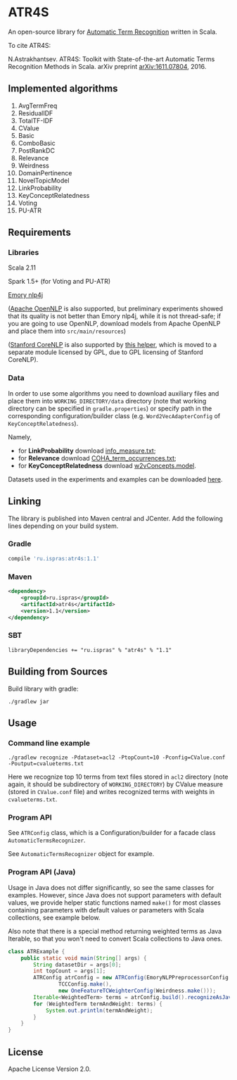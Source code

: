 # ATR4S

An open-source library for [Automatic Term Recognition](https://en.wikipedia.org/wiki/Terminology_extraction)
written in Scala.

To cite ATR4S:

N.Astrakhantsev.
ATR4S: Toolkit with State-of-the-art Automatic Terms Recognition Methods in Scala.
arXiv preprint [arXiv:1611.07804](http://arxiv.org/abs/1611.07804), 2016.

## Implemented algorithms

1. AvgTermFreq
2.  ResidualIDF
3.  TotalTF-IDF
4.  CValue
5.  Basic
6.  ComboBasic
7.  PostRankDC
8.  Relevance
9.  Weirdness
10.  DomainPertinence
11.  NovelTopicModel
12.  LinkProbability
13.  KeyConceptRelatedness
14.  Voting
15.  PU-ATR


[//]: # (See details in the paper.)

## Requirements

### Libraries

Scala 2.11

Spark 1.5+ (for Voting and PU-ATR)

[Emory nlp4j](https://emorynlp.github.io/nlp4j/)

([Apache OpenNLP](http://opennlp.apache.org/) is also supported, but
preliminary experiments showed that its quality is not better than Emory nlp4j, while it is not thread-safe;
if you are going to use OpenNLP, download models from Apache OpenNLP and place them into `src/main/resources`)

([Stanford CoreNLP](http://stanfordnlp.github.io/CoreNLP/) is also supported by
[this helper](https://at.ispras.ru/owncloud/index.php/s/Or7je8dxk5xIotL),
which is moved to a separate module licensed by GPL, due to GPL licensing of Stanford CoreNLP).

### Data

In order to use some algorithms you need to download auxiliary files and place them into
`WORKING_DIRECTORY/data` directory (note that working directory can be specified in `gradle.properties`)
or specify path in the corresponding configuration/builder class
(e.g. `Word2VecAdapterConfig` of `KeyConceptRelatedness`).

Namely,
- for **LinkProbability** download [info_measure.txt](https://at.ispras.ru/owncloud/index.php/s/MzVm6GVOQ4eTJyR); 
- for **Relevance** download [COHA_term_occurrences.txt](https://at.ispras.ru/owncloud/index.php/s/0eUMJywO3AhXDHb);
- for **KeyConceptRelatedness** download [w2vConcepts.model](https://at.ispras.ru/owncloud/index.php/s/SWP1YiISQPQCqTj).

Datasets used in the experiments and examples can be downloaded [here](https://at.ispras.ru/owncloud/index.php/s/kXqCBSryRswThTy).

## Linking

The library is published into Maven central and JCenter.
Add the following lines depending on your build system.

### Gradle

```gradle
compile 'ru.ispras:atr4s:1.1'
```

### Maven

```xml
<dependency>
    <groupId>ru.ispras</groupId>
    <artifactId>atr4s</artifactId>
    <version>1.1</version>
</dependency>
```

### SBT

```
libraryDependencies += "ru.ispras" % "atr4s" % "1.1"
```

## Building from Sources

Build library with gradle:

```shell
./gradlew jar
```

## Usage

### Command line example

```shell
./gradlew recognize -Pdataset=acl2 -PtopCount=10 -Pconfig=CValue.conf -Poutput=cvalueterms.txt
```

Here we recognize top 10 terms from text files stored in `acl2` directory 
(note again, it should be subdirectory of `WORKING_DIRECTORY`) by CValue measure
(stored in `CValue.conf` file) and writes recognized terms with weights in `cvalueterms.txt`.

### Program API

See `ATRConfig` class, which is a Configuration/builder for a facade class `AutomaticTermsRecognizer`.

See `AutomaticTermsRecognizer` object for example.

### Program API (Java)

Usage in Java does not differ significantly, so see the same classes for examples. 
However, since Java does not support parameters with default values, 
we provide helper static functions named `make()` 
for most classes containing parameters with default values or parameters with Scala collections, 
see example below.

Also note that there is a special method returning weighted terms as Java Iterable, 
so that you won't need to convert Scala collections to Java ones.

```java
class ATRExample {
    public static void main(String[] args) {
        String datasetDir = args[0];
        int topCount = args[1];
        ATRConfig atrConfig = new ATRConfig(EmoryNLPPreprocessorConfig.make(),
                TCCConfig.make(),
                new OneFeatureTCWeighterConfig(Weirdness.make()));
        Iterable<WeightedTerm> terms = atrConfig.build().recognizeAsJavaIterable(datasetDir, topCount);
        for (WeightedTerm termAndWeight: terms) {
            System.out.println(termAndWeight);
        }
    }
}
```

## License

Apache License Version 2.0.
